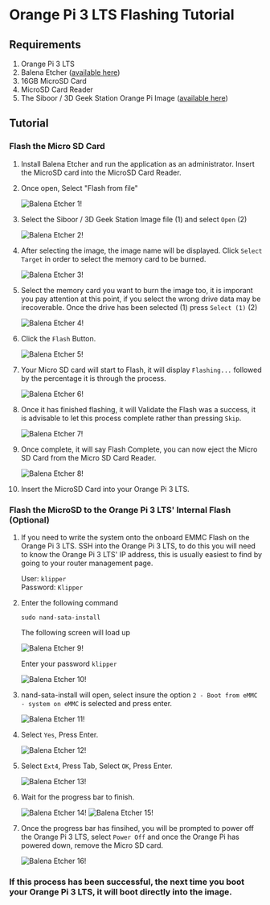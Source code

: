 # Orange Pi 3 LTS Flashing Tutorial

## Requirements
1. Orange Pi 3 LTS
2. Balena Etcher ([available here](https://www.balena.io/etcher#download-etcher))
3. 16GB MicroSD Card
4. MicroSD Card Reader
5. The Siboor / 3D Geek Station Orange Pi Image ([available here](https://drive.google.com/drive/folders/1JxFueRhtbZx-joOI689f__3X_PxoVJvA?usp=sharing))

## Tutorial

### Flash the Micro SD Card

1. Install Balena Etcher and run the application as an administrator. Insert the MicroSD card into the MicroSD Card Reader.

2. Once open, Select "Flash from file"

    ![Balena Etcher 1!](https://github.com/Lzhikai/siboor-voron/blob/main/accessories/flashing%20OrangePi3%20LTS/images/Picture1.png "Balena Etcher 1")

3. Select the Siboor / 3D Geek Station Image file (1) and select `Open` (2)

    ![Balena Etcher 2!](https://github.com/Lzhikai/siboor-voron/blob/main/accessories/flashing%20OrangePi3%20LTS/images/Picture2.png "Balena Etcher 2")

4. After selecting the image, the image name will be displayed. Click `Select Target` in order to select the memory card to be burned. 

    ![Balena Etcher 3!](https://github.com/Lzhikai/siboor-voron/blob/main/accessories/flashing%20OrangePi3%20LTS/images/Picture3.png "Balena Etcher 3")

5. Select the memory card you want to burn the image too, it is imporant you pay attention at this point, if you select the wrong drive data may be irecoverable. Once the drive has been selected (1) press `Select (1)` (2)

    ![Balena Etcher 4!](https://github.com/Lzhikai/siboor-voron/blob/main/accessories/flashing%20OrangePi3%20LTS/images/Picture4.png "Balena Etcher 4")

6. Click the `Flash` Button.    
    
    ![Balena Etcher 5!](https://github.com/Lzhikai/siboor-voron/blob/main/accessories/flashing%20OrangePi3%20LTS/images/Picture5.png "Balena Etcher 5")

7. Your Micro SD card will start to Flash, it will display `Flashing...` followed by the percentage it is through the process. 

    ![Balena Etcher 6!](https://github.com/Lzhikai/siboor-voron/blob/main/accessories/flashing%20OrangePi3%20LTS/images/Picture6.png "Balena Etcher 6")

7. Once it has finished flashing, it will Validate the Flash was a success, it is advisable to let this process complete rather than pressing `Skip`. 

    ![Balena Etcher 7!](https://github.com/Lzhikai/siboor-voron/blob/main/accessories/flashing%20OrangePi3%20LTS/images/Picture7.png "Balena Etcher 7")

7. Once complete, it will say Flash Complete, you can now eject the Micro SD Card from the Micro SD Card Reader.  

    ![Balena Etcher 8!](https://github.com/Lzhikai/siboor-voron/blob/main/accessories/flashing%20OrangePi3%20LTS/images/Picture8.png "Balena Etcher 8")

8. Insert the MicroSD Card into your Orange Pi 3 LTS.

### Flash the MicroSD to the Orange Pi 3 LTS' Internal Flash (Optional)


1. If you need to write the system onto the onboard EMMC Flash on the Orange Pi 3 LTS. SSH into the Orange Pi 3 LTS, to do this you will need to know the Orange Pi 3 LTS' IP address, this is usually easiest to find by going to your router management page. 

    User: `klipper`  
    Password: `Klipper`

2. Enter the following command
    ```shell
    sudo nand-sata-install
    ```
    The following screen will load up  

    ![Balena Etcher 9!](https://github.com/Lzhikai/siboor-voron/blob/main/accessories/flashing%20OrangePi3%20LTS/images/Picture9.png "Balena Etcher 9")

    Enter your password `klipper`    
    
    ![Balena Etcher 10!](https://github.com/Lzhikai/siboor-voron/blob/main/accessories/flashing%20OrangePi3%20LTS/images/Picture10.png "Balena Etcher 10")

3.  nand-sata-install will open, select insure the option `2 - Boot from eMMC - system on eMMC` is selected and press enter. 

    ![Balena Etcher 11!](https://github.com/Lzhikai/siboor-voron/blob/main/accessories/flashing%20OrangePi3%20LTS/images/Picture11.png "Balena Etcher 11")

4.  Select `Yes`, Press Enter. 

    ![Balena Etcher 12!](https://github.com/Lzhikai/siboor-voron/blob/main/accessories/flashing%20OrangePi3%20LTS/images/Picture12.png "Balena Etcher 12")

5.  Select `Ext4`, Press Tab, Select `OK`, Press Enter. 

    ![Balena Etcher 13!](https://github.com/Lzhikai/siboor-voron/blob/main/accessories/flashing%20OrangePi3%20LTS/images/Picture13.png "Balena Etcher 13")

6.  Wait for the progress bar to finish.  

    ![Balena Etcher 14!](https://github.com/Lzhikai/siboor-voron/blob/main/accessories/flashing%20OrangePi3%20LTS/images/Picture14.png "Balena Etcher 14")
    ![Balena Etcher 15!](https://github.com/Lzhikai/siboor-voron/blob/main/accessories/flashing%20OrangePi3%20LTS/images/Picture15.png "Balena Etcher 15")

7. Once the progress bar has finsihed, you will be prompted to power off the Orange Pi 3 LTS, select `Power Off` and once the Orange Pi has powered down, remove the Micro SD card.   

    ![Balena Etcher 16!](https://github.com/Lzhikai/siboor-voron/blob/main/accessories/flashing%20OrangePi3%20LTS/images/Picture16.png "Balena Etcher 16")  
    
### If this process has been successful, the next time you boot your Orange Pi 3 LTS, it will boot directly into the image. 
